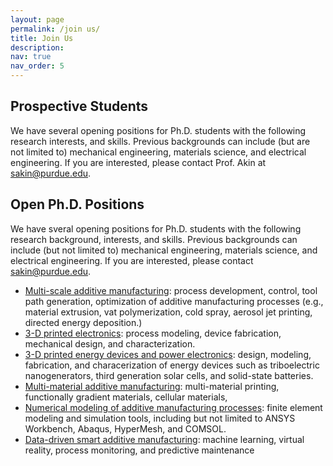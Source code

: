 ```yaml
---
layout: page
permalink: /join us/
title: Join Us
description: 
nav: true
nav_order: 5
---
```


## Prospective Students

We have several opening positions for Ph.D. students with the following research interests, and skills. Previous backgrounds can include (but are not limited to) mechanical engineering, materials science, and electrical engineering. If you are interested, please contact Prof. Akin at <a href="mailto:sakine@purdue.edu">sakin@purdue.edu</a>.

## Open Ph.D. Positions

We have sveral opening positions for Ph.D. students with the following research background, interests, and skills. Previous backgrounds can include (but not limited to) mechanical engineering, materials science, and electrical engineering. If you are interested, please contact <a href="mailto:sakine@purdue.edu">sakin@purdue.edu</a>.

<ul>
<li> <u> Multi-scale additive manufacturing</u>: process development, control, tool path generation, optimization of additive manufacturing processes (e.g., material extrusion, vat polymerization, cold spray, aerosol jet printing, directed energy deposition.) </li>

<li> <u> 3-D printed electronics</u>: process modeling, device fabrication, mechanical design, and characterization. 
  </li>
  
<li> <u> 3-D printed energy devices and power electronics</u>: design, modeling, fabrication, and characerization of energy devices such as triboelectric nanogenerators, third generation solar cells, and solid-state batteries.
  </li>
<li> <u> Multi-material additive manufacturing</u>: multi-material printing, functionally gradient materials, cellular materials,   </li>

<li> <u> Numerical modeling of additive manufacturing processes</u>: finite element modeling and simulation tools, including but not limited to ANSYS Workbench, Abaqus, HyperMesh, and COMSOL. </li>

<li> <u> Data-driven smart additive manufacturing</u>: machine learning, virtual reality, process monitoring, and predictive maintenance  </li>
